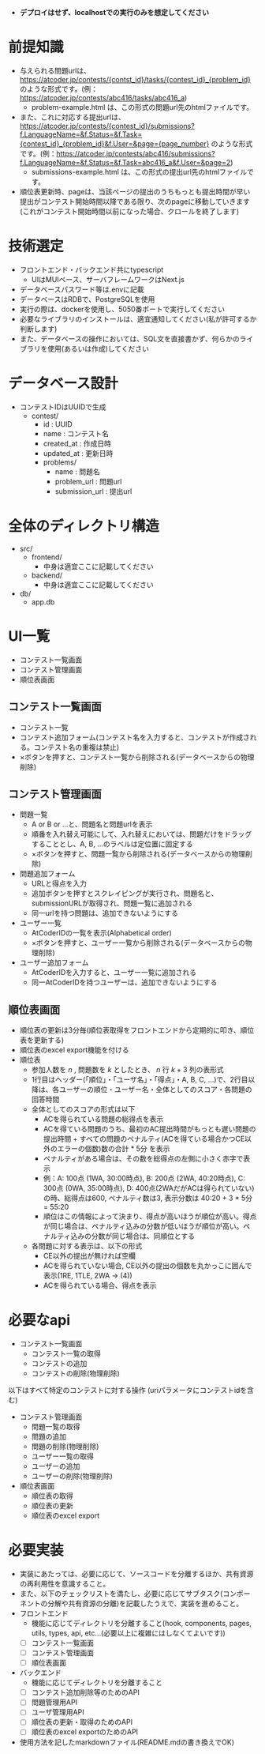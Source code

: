 - **デプロイはせず、localhostでの実行のみを想定してください**

# 前提知識
- 与えられる問題urlは、https://atcoder.jp/contests/{contst_id}/tasks/{contest_id}_{problem_id} のような形式です。(例：https://atcoder.jp/contests/abc416/tasks/abc416_a)
  - problem-example.html は、この形式の問題url先のhtmlファイルです。
- また、これに対応する提出urlは、https://atcoder.jp/contests/{contest_id}/submissions?f.LanguageName=&f.Status=&f.Task={contest_id}_{problem_id}&f.User=&page={page_number} のような形式です。(例：https://atcoder.jp/contests/abc416/submissions?f.LanguageName=&f.Status=&f.Task=abc416_a&f.User=&page=2)
  - submissions-example.html は、この形式の提出url先のhtmlファイルです。
- 順位表更新時、pageは、当該ページの提出のうちもっとも提出時間が早い提出がコンテスト開始時間以降である限り、次のpageに移動していきます(これがコンテスト開始時間以前になった場合、クロールを終了します)

# 技術選定
- フロントエンド・バックエンド共にtypescript
  - UIはMUIベース、サーバフレームワークはNext.js
- データベースパスワード等は.envに記載
- データベースはRDBで、PostgreSQLを使用
- 実行の際は、dockerを使用し、5050番ポートで実行してください
- 必要なライブラリのインストールは、適宜通知してください(私が許可するか判断します)
- また、データベースの操作においては、SQL文を直接書かず、何らかのライブラリを使用(あるいは作成)してください

# データベース設計
- コンテストIDはUUIDで生成
  - contest/
    - id : UUID
    - name : コンテスト名
    - created_at : 作成日時
    - updated_at : 更新日時
    - problems/
      - name : 問題名
      - problem_url : 問題url
      - submission_url : 提出url
      
# 全体のディレクトリ構造
- src/
  - frontend/
    - 中身は適宜ここに記載してください
  - backend/
    - 中身は適宜ここに記載してください
- db/
  - app.db

# UI一覧
- コンテスト一覧画面
- コンテスト管理画面
- 順位表画面

## コンテスト一覧画面
- コンテスト一覧
- コンテスト追加フォーム(コンテスト名を入力すると、コンテストが作成される。コンテスト名の重複は禁止)
- ×ボタンを押すと、コンテスト一覧から削除される(データベースからの物理削除)

## コンテスト管理画面
- 問題一覧
  - A or B or ...と、問題名と問題urlを表示
  - 順番を入れ替え可能にして、入れ替えにおいては、問題だけをドラッグすることとし、A, B, ...のラベルは定位置に固定する
  - ×ボタンを押すと、問題一覧から削除される(データベースからの物理削除)
- 問題追加フォーム
  - URLと得点を入力
  - 追加ボタンを押すとスクレイピングが実行され、問題名と、submissionURLが取得され、問題一覧に追加される
  - 同一urlを持つ問題は、追加できないようにする
- ユーザー一覧
  - AtCoderIDの一覧を表示(Alphabetical order)
  - ×ボタンを押すと、ユーザー一覧から削除される(データベースからの物理削除)
- ユーザー追加フォーム
  - AtCoderIDを入力すると、ユーザー一覧に追加される
  - 同一AtCoderIDを持つユーザーは、追加できないようにする

## 順位表画面
- 順位表の更新は3分毎(順位表取得をフロントエンドから定期的に叩き、順位表を更新する)
- 順位表のexcel export機能を付ける
- 順位表
  - 参加人数を $n$ , 問題数を $k$ としたとき、 $n$ 行 $k+3$ 列の表形式
  - 1行目はヘッダー(「順位」・「ユーザ名」・「得点」・A, B, C, ...)で、2行目以降は、各ユーザーの順位・ユーザー名・全体としてのスコア・各問題の回答時間
  - 全体としてのスコアの形式は以下
    - ACを得られている問題の総得点を表示
    - ACを得ている問題のうち、最初のAC提出時間がもっとも遅い問題の提出時間 + すべての問題のペナルティ(ACを得ている場合かつCE以外のエラーの個数)数の合計 * 5分 を表示
    - ペナルティがある場合は、その数を総得点の左側に小さく赤字で表示
    - 例：A: 100点 (1WA, 30:00時点), B: 200点 (2WA, 40:20時点), C: 300点 (0WA, 35:00時点), D: 400点(2WAだがACは得られていない)
      の時、総得点は600, ペナルティ数は3, 表示分数は 40:20 + 3 * 5分 = 55:20
    - 順位はこの情報によって決まり、得点が高いほうが順位が高い。得点が同じ場合は、ペナルティ込みの分数が低いほうが順位が高い。ペナルティ込みの分数が同じ場合は、同順位とする
  - 各問題に対する表示は、以下の形式
    - CE以外の提出が無ければ空欄
    - ACを得られていない場合, CE以外の提出の個数を丸かっこに囲んで表示(1RE, 1TLE, 2WA → (4))
    - ACを得られている場合、得点を表示

# 必要なapi
- コンテスト一覧画面
  - コンテスト一覧の取得
  - コンテストの追加
  - コンテストの削除(物理削除)

以下はすべて特定のコンテストに対する操作 (uriパラメータにコンテストidを含む)
- コンテスト管理画面
  - 問題一覧の取得
  - 問題の追加
  - 問題の削除(物理削除)
  - ユーザー一覧の取得
  - ユーザーの追加
  - ユーザーの削除(物理削除)
- 順位表画面
  - 順位表の取得
  - 順位表の更新
  - 順位表のexcel export

# 必要実装
- 実装にあたっては、必要に応じて、ソースコードを分離するほか、共有資源の再利用性を意識すること。
- また、以下のチェックリストを満たし、必要に応じてサブタスク(コンポーネントの分解や共有資源の分離)を記載したうえで、実装を進めること。
- フロントエンド
  - 機能に応じてディレクトリを分離すること(hook, components, pages, utils, types, api, etc...(必要以上に複雑にはしなくてよいです))
  - [ ] コンテスト一覧画面
  - [ ] コンテスト管理画面
  - [ ] 順位表画面
- バックエンド
  - 機能に応じてディレクトリを分離すること
  - [ ] コンテスト追加削除等のためのAPI
  - [ ] 問題管理用API
  - [ ] ユーザ管理用API
  - [ ] 順位表の更新・取得のためのAPI
  - [ ] 順位表のexcel exportのためのAPI
- 使用方法を記したmarkdownファイル(README.mdの書き換えでOK)
